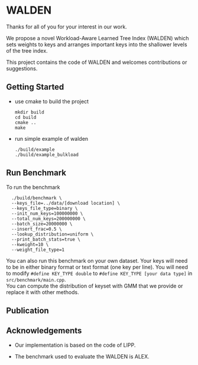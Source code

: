 # WALDEN

Thanks for all of you for your interest in our work.


We propose a novel Workload-Aware
Learned Tree Index (WALDEN) which sets weights to keys and
arranges important keys into the shallower levels of the tree index.

This project contains the code of WALDEN and welcomes contributions or suggestions.


## Getting Started
- use cmake to build the project

      mkdir build
      cd build
      cmake ..
      make

- run simple example of walden
  
      ./build/example
      ./build/example_bulkload
  


## Run Benchmark
To run the benchmark

      ./build/benchmark \
      --keys_file=../data/[download location] \
      --keys_file_type=binary \
      --init_num_keys=100000000 \
      --total_num_keys=200000000 \
      --batch_size=20000000 \
      --insert_frac=0.5 \
      --lookup_distribution=uniform \
      --print_batch_stats=true \
      --kweight=10 \
      --weight_file_type=1
You can also run this benchmark on your own dataset. Your keys will need to be in either binary format or text format (one key per line). You will need to modify `#define KEY_TYPE double` to `#define KEY_TYPE [your data type]` in `src/benchmark/main.cpp`.      
You can compute the distribution of keyset with GMM that we provide  or replace it with other methods.

## Publication

## Acknowledgements

- Our implementation is based on the code of LIPP.

- The benchmark used to evaluate the WALDEN is ALEX.
